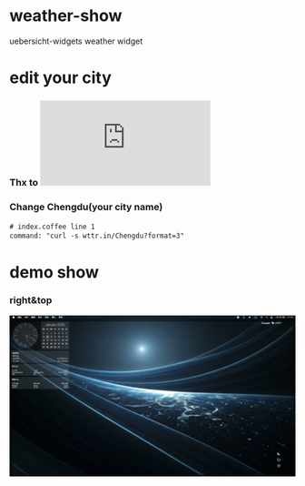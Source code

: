 # weather-show
uebersicht-widgets weather widget

# edit your city
### Thx to ![wttr](https://github.com/chubin/wttr.in)
### Change Chengdu(your city name)
```
# index.coffee line 1
command: "curl -s wttr.in/Chengdu?format=3"
```
# demo show
### right&top
![demo image](images/demo.png)